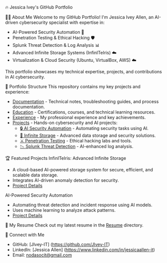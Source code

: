  🔥 Jessica Ivey's GitHub Portfolio

 👩‍💻 About Me
Welcome to my GitHub Portfolio! I'm Jessica Ivey Allen, an AI-driven cybersecurity specialist with expertise in:
- AI-Powered Security Automation 🤖
- Penetration Testing & Ethical Hacking 🛡️
- Splunk Threat Detection & Log Analysis 📊
- Advanced Infinite Storage Systems (InfinITeIris) ☁️
- Virtualization & Cloud Security (Ubuntu, VirtualBox, AWS) ☁️

This portfolio showcases my technical expertise, projects, and contributions in AI cybersecurity.



 📂 Portfolio Structure
This repository contains my key projects and experience:
- [Documentation](Documentation/) - Technical notes, troubleshooting guides, and process documentation.
- [Education](Education/) - Certifications, courses, and technical learning resources.
- [Experience](Experience/) - My professional experience and key achievements.
- [Projects](Projects/) - Hands-on cybersecurity and AI projects:
  - [🔒 AI Security Automation](Projects/AI_Security_Automation/) - Automating security tasks using AI.
  - [💾 Infinite Storage](Projects/Infinite_Storage/) - Advanced data storage and security solutions.
  - [⚔️ Penetration Testing](Projects/Penetration_Testing/) - Ethical hacking labs and tools.
  - [📉 Splunk Threat Detection](Projects/Splunk_Threat_Detection/) - AI-enhanced log analysis.



 🏆 Featured Projects
 InfinITeIris: Advanced Infinite Storage
- A cloud-based AI-powered storage system for secure, efficient, and scalable data storage.
- Integrates AI-driven anomaly detection for security.
- [Project Details](Projects/Infinite_Storage/README.md)

 AI-Powered Security Automation
- Automating threat detection and incident response using AI models.
- Uses machine learning to analyze attack patterns.
- [Project Details](Projects/AI_Security_Automation/README.md)



 📜 My Resume
Check out my latest resume in the [Resume](Resume/) directory.



 🚀 Connect with Me
- GitHub: [JIvey-IT] (https://github.com/JIvey-IT)
- LinkedIn: [Jessica Allen] (https://www.linkedin.com/in/jessicaallen-it)
- Email: nodasocit@gmail.com

